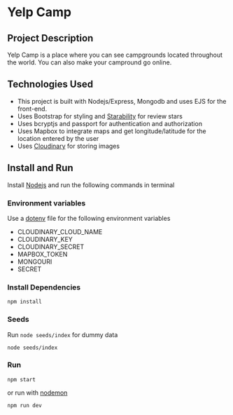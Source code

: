 # Yelp Camp

## Project Description

Yelp Camp is a place where you can see campgrounds located throughout the world. You can also make your campround go online.

## Technologies Used

- This project is built with Nodejs/Express, Mongodb and uses EJS for the front-end.
- Uses Bootstrap for styling and [Starability](https://github.com/LunarLogic/starability) for review stars
- Uses bcryptjs and passport for authentication and authorization
- Uses Mapbox to integrate maps and get longitude/latitude for the location entered by the user
- Uses [Cloudinary](https://cloudinary.com/) for storing images

## Install and Run

Install [Nodejs](https://nodejs.org/en/) and run the following commands in terminal

### Environment variables

Use a [dotenv](https://www.npmjs.com/package/dotenv) file for the following environment variables

- CLOUDINARY_CLOUD_NAME
- CLOUDINARY_KEY
- CLOUDINARY_SECRET
- MAPBOX_TOKEN
- MONGOURI
- SECRET

### Install Dependencies

```
npm install
```

### Seeds

Run `node seeds/index` for dummy data

```
node seeds/index
```

### Run

```
npm start
```

or run with [nodemon](https://www.npmjs.com/package/nodemon)

```
npm run dev
```
